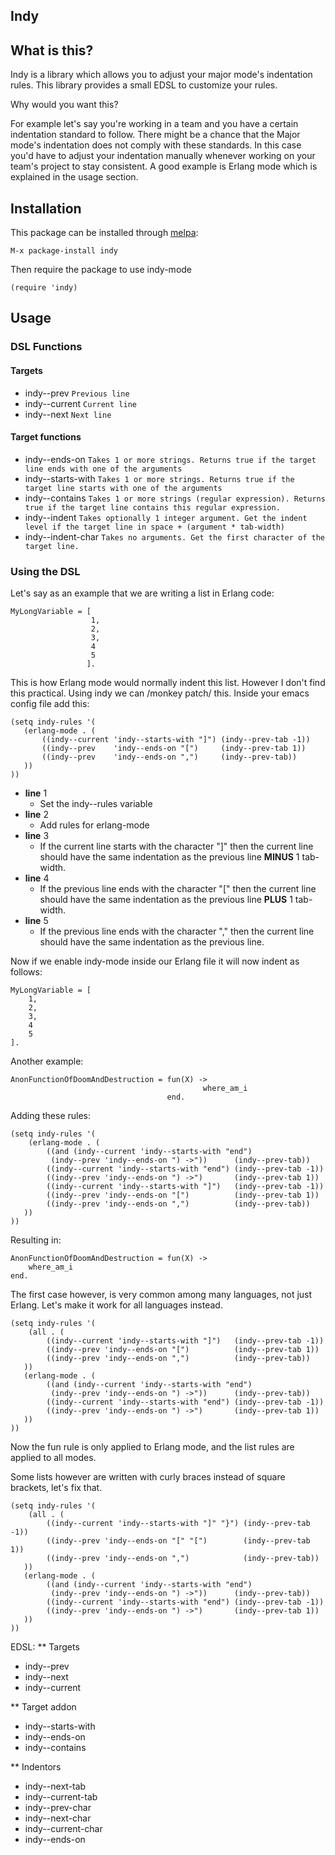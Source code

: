 ## Indy

## What is this?
Indy is a library which allows you to adjust your major mode's
indentation rules. This library provides a small EDSL to customize your rules.

Why would you want this?

For example let's say you're working in a team and you have a certain indentation
standard to follow. There might be a chance that the Major mode's indentation
does not comply with these standards. In this case you'd have to adjust
your indentation manually whenever working on your team's project to
stay consistent. A good example is Erlang mode which is explained in the
usage section.

## Installation

This package can be installed through [melpa](http://melpa.milkbox.net/):

    M-x package-install indy

Then require the package to use indy-mode

    (require 'indy)

## Usage

### DSL Functions

#### Targets
* indy--prev    `Previous line`
* indy--current `Current line`
* indy--next    `Next line`

#### Target functions
* indy--ends-on `Takes 1 or more strings. Returns true if the target line ends with one of the arguments`
* indy--starts-with `Takes 1 or more strings. Returns true if the target line starts with one of the arguments`
* indy--contains `Takes 1 or more strings (regular expression). Returns true if the target line contains this regular expression.`
* indy--indent `Takes optionally 1 integer argument. Get the indent level if the target line in space + (argument * tab-width)`
* indy--indent-char `Takes no arguments. Get the first character of the target line.`

### Using the DSL
Let's say as an example that we are writing a list in Erlang code:

```
MyLongVariable = [
                  1,
                  2,
                  3,
                  4
                  5
                 ].
```

This is how Erlang mode would normally indent this list. However I don't find this practical.
Using indy we can /monkey patch/ this.
Inside your emacs config file add this:
```
(setq indy-rules '(
   (erlang-mode . (
       ((indy--current 'indy--starts-with "]") (indy--prev-tab -1))
       ((indy--prev    'indy--ends-on "[")     (indy--prev-tab 1))
       ((indy--prev    'indy--ends-on ",")     (indy--prev-tab))
   ))
))
```

- **line** 1
    - Set the indy--rules variable
- **line** 2
    - Add rules for erlang-mode
- **line** 3
    - If the current line starts with the character "]" then
the current line should have the same indentation as the
previous line __MINUS__ 1 tab-width.
- **line** 4
    - If the previous line ends with the character "[" then
the current line should have the same indentation as the
previous line __PLUS__ 1 tab-width.
- **line** 5
    - If the previous line ends with the character "," then
the current line should have the same indentation as the
previous line.

Now if we enable indy-mode inside our Erlang file it will now indent as follows:

```
MyLongVariable = [
    1,
    2,
    3,
    4
    5
].
```

Another example:

```
AnonFunctionOfDoomAndDestruction = fun(X) ->
                                           where_am_i
                                   end.
```
Adding these rules:

```
(setq indy-rules '(
    (erlang-mode . (
        ((and (indy--current 'indy--starts-with "end")
         (indy--prev 'indy--ends-on ") ->"))      (indy--prev-tab))
        ((indy--current 'indy--starts-with "end") (indy--prev-tab -1))
        ((indy--prev 'indy--ends-on ") ->")       (indy--prev-tab 1))
        ((indy--current 'indy--starts-with "]")   (indy--prev-tab -1))
        ((indy--prev 'indy--ends-on "[")          (indy--prev-tab 1))
        ((indy--prev 'indy--ends-on ",")          (indy--prev-tab))
   ))
))
```
Resulting in:

```
AnonFunctionOfDoomAndDestruction = fun(X) ->
    where_am_i
end.
```

The first case however, is very common among many languages, not just Erlang. Let's make it work for all languages instead.

```
(setq indy-rules '(
    (all . (
        ((indy--current 'indy--starts-with "]")   (indy--prev-tab -1))
        ((indy--prev 'indy--ends-on "[")          (indy--prev-tab 1))
        ((indy--prev 'indy--ends-on ",")          (indy--prev-tab))
   ))
   (erlang-mode . (
        ((and (indy--current 'indy--starts-with "end")
         (indy--prev 'indy--ends-on ") ->"))      (indy--prev-tab))
        ((indy--current 'indy--starts-with "end") (indy--prev-tab -1))
        ((indy--prev 'indy--ends-on ") ->")       (indy--prev-tab 1))
   ))
))
```
Now the fun rule is only applied to Erlang mode, and the list rules are applied to all modes.

Some lists however are written with curly braces instead of square brackets, let's fix that.

```
(setq indy-rules '(
    (all . (
        ((indy--current 'indy--starts-with "]" "}") (indy--prev-tab -1))
        ((indy--prev 'indy--ends-on "[" "[")        (indy--prev-tab 1))
        ((indy--prev 'indy--ends-on ",")            (indy--prev-tab))
   ))
   (erlang-mode . (
        ((and (indy--current 'indy--starts-with "end")
         (indy--prev 'indy--ends-on ") ->"))      (indy--prev-tab))
        ((indy--current 'indy--starts-with "end") (indy--prev-tab -1))
        ((indy--prev 'indy--ends-on ") ->")       (indy--prev-tab 1))
   ))
))
```
EDSL:
** Targets
* indy--prev
* indy--next
* indy--current

** Target addon
* indy--starts-with
* indy--ends-on
* indy--contains

** Indentors
* indy--next-tab
* indy--current-tab
* indy--prev-char
* indy--next-char
* indy--current-char
* indy--ends-on
